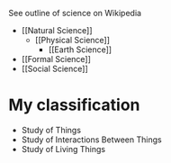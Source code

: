 See outline of science on Wikipedia

- [[Natural Science]]
	- [[Physical Science]]
		- [[Earth Science]]
- [[Formal Science]]
- [[Social Science]]


# My classification
- Study of Things
- Study of Interactions Between Things
- Study of Living Things